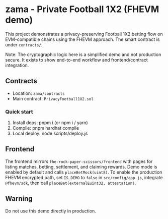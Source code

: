 # zama - Private Football 1X2 (FHEVM demo)

This project demonstrates a privacy-preserving Football 1X2 betting flow on EVM-compatible chains using the FHEVM approach. The smart contract is under `contracts/`.

Note: The cryptographic logic here is a simplified demo and not production secure. It exists to show end-to-end workflow and frontend/contract integration.

## Contracts

- Location: `zama/contracts`
- Main contract: `PrivacyFootball1X2.sol`

### Quick start

1. Install deps: pnpm i (or npm i / yarn)
2. Compile: pnpm hardhat compile
3. Local deploy: node scripts/deploy.js

## Frontend

The frontend mirrors `fhe-rock-paper-scissors/frontend` with pages for listing matches, betting, settlement, and claiming rewards. Demo mode is enabled by default and calls `placeBetMock(uint8)`. To enable the production FHEVM encrypted path, set `IS_DEMO` to `false` in `src/config/app.js`, integrate `@fhevm/sdk`, then call `placeBet(externalEuint32, attestation)`.

## Warning

Do not use this demo directly in production.
